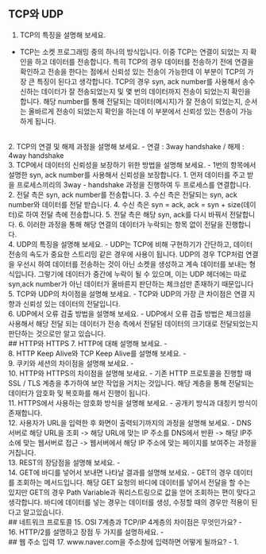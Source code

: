## TCP와 UDP
1. TCP의 특징을 설명해 보세요.
- TCP는 소켓 프로그래밍 중의 하나의 방식입니다. 이중 TCP는 연결이 되었는 지 확인을 하고 데이터를 전송합니다.
특히 TCP의 경우 데이터를 전송하기 전에 연결을 확인하고 전송을 한다는 점에서 신뢰성 있는 전송이 가능한데 이 부분이 TCP의 가장 큰 특징이 된다고 생각합니다.
TCP의 경우 syn, ack number를 사용해서 송수신하는 데이터가 잘 전송되었는지 및 몇 번의 데이터까지 전송이 되었는지 확인을 합니다. 
해당 number를 통해 전달되는 데이터(메시지)가 잘 전송이 되었는지, 순서는 올바르게 전송이 되었는지 확인을 하는데 이 부분에서 신뢰성 있는 전송이 가능하게 됩니다.
<br> 
2. TCP의 연결 및 해제 과정을 설명해 보세요.
- 연결 : 3way handshake / 해제 : 4way handshake
<br>
3. TCP에서 데이터의 신뢰성을 보장하기 위한 방법을 설명해 보세요.
- 1번의 항목에서 설명한 syn, ack number를 사용해서 신뢰성을 보장합니다.
1. 먼저 데이터를 주고 받을 프로세스끼리의 3way - handshake 과정을 진행하여 두 프로세스를 연결합니다.
2. 전달 측은 syn, ack number를 전송합니다. 
3. 수신 측은 전달되는 syn, ack number와 데이터를 전달 받습니다.
4. 수신 측은 syn = ack, ack =  syn + size(데이터)로 하여 전달 측에 전송합니다.
5. 전달 측은 해당 syn, ack를 다시 바꿔서 전달합니다.
6. 이러한 과정을 통해 해당 연결의 데이터가 누락되는 항목 없이 전달을 진행합니다.
<br>
4. UDP의 특징을 설명해 보세요.
- UDP는 TCP에 비해 구현하기가 간단하고, 데이터 전송의 속도가 중요한 스트리밍 같은 경우에 사용이 됩니다.
UDP의 경우 TCP처럼 연결을 우선시 하여 데이터를 전송하는 것이 아닌 소켓을 생성하고 계속 데이터를 보내는 형식입니다. 
그렇기에 데이터가 중간에 누락이 될 수 있으며, 이는 UDP 헤더에는 따로 syn,ack number가 아닌 데이터가 올바른지 판단하는 체크섬만 존재하기 때문입니다
<br>
5. TCP와 UDP의 차이점을 설명해 보세요.
- TCP와 UDP의 가장 큰 차이점은 연결 지향과 신뢰성 있는 데이터의 전달입니다.
<br>
6. UDP에서 오류 검출 방법을 설명해 보세요.
- UDP에서 오류 검출 방법은 체크섬을 사용해서 해당 전달 되는 데이터가 전송 측에서 전달된 데이터의 크기대로 전달되었는지 판단하는 것으로만 알고 있습니다.
<br>
## HTTP와 HTTPS
7. HTTP에 대해 설명해 보세요.
-
<br>
8. HTTP Keep Alive와 TCP Keep Alive를 설명해 보세요.
-
<br>
9. 쿠키와 세션의 차이점을 설명해 보세요.
-
<br>
10. HTTP와 HTTPS의 차이점을 설명해 보세요.
- 기존 HTTP 프로토콜을 진행할 때 SSL / TLS 계층을 추가하여 보안 작업을 거치는 것입니다. 
해당 계층을 통해 전달되는 데이터가 암호화 및 복호화를 해서 진행이 됩니다. 
<br>
11. HTTPS에서 사용하는 암호화 방식을 설명해 보세요.
- 공개키 방식과 대칭키 방식이 존재합니다. 
<br>
12. 사용자가 URL을 입력한 후 화면이 출력되기까지의 과정을 설명해 보세요.
- DNS 서버로 해당 URL을 조회 -> 해당 URL에 맞는 IP 주소를 DNS에서 반환 -> 해당 IP주소에 맞는 웹서버로 접근 -> 웹서버에서 해당 IP 주소에 맞는 페이지를 보여주는 과정을 거칩니다.
<br>
13. REST의 장담점을 설명해 보세요.
-
<br>
14. GET에 바디를 넣어서 보내면 나타날 결과를 설명해 보세요.
- GET의 경우 데이터를 조회하는 메서드입니다. 해당 GET 요청의 바디에 데이터를 넣어서 전달을 할 수는 있지만 GET의 경우 Path Variable과 쿼리스트링으로 값을 얻어 조회하는 편이 맞다고 생각합니다.
바디에 데이터를 넣는 경우는 데이터를 생성, 수정할 때의 경우만 적용이 된다고 알고있습니다. 
<br>
## 네트워크 프로토콜
15. OSI 7계층과 TCP/IP 4계층의 차이점은 무엇인가요?
-
<br>
16. HTTP/2를 설명하고 장점 두 가지를 설명하세요.
-
<br>
## 웹 주소 입력
17. www.naver.com을 주소창에 입력하면 어떻게 될까요?
-  1. 